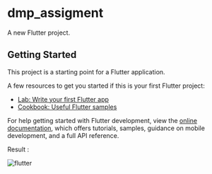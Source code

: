 # dmp_assigment

A new Flutter project.

## Getting Started

This project is a starting point for a Flutter application.

A few resources to get you started if this is your first Flutter project:

- [Lab: Write your first Flutter app](https://docs.flutter.dev/get-started/codelab)
- [Cookbook: Useful Flutter samples](https://docs.flutter.dev/cookbook)

For help getting started with Flutter development, view the
[online documentation](https://docs.flutter.dev/), which offers tutorials,
samples, guidance on mobile development, and a full API reference.

Result :

![flutter](https://user-images.githubusercontent.com/108868013/198535779-b3f86d23-fc0e-4923-afa9-e5e0eae4ee22.png)
